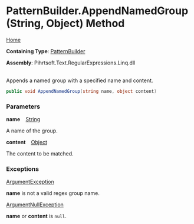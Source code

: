 # PatternBuilder\.AppendNamedGroup\(String, Object\) Method

[Home](../../../../../../README.md)

**Containing Type**: [PatternBuilder](../README.md)

**Assembly**: Pihrtsoft\.Text\.RegularExpressions\.Linq\.dll

\
Appends a named group with a specified name and content\.

```csharp
public void AppendNamedGroup(string name, object content)
```

### Parameters

**name** &ensp; [String](https://docs.microsoft.com/en-us/dotnet/api/system.string)

A name of the group\.

**content** &ensp; [Object](https://docs.microsoft.com/en-us/dotnet/api/system.object)

The content to be matched\.

### Exceptions

[ArgumentException](https://docs.microsoft.com/en-us/dotnet/api/system.argumentexception)

**name** is not a valid regex group name\.

[ArgumentNullException](https://docs.microsoft.com/en-us/dotnet/api/system.argumentnullexception)

**name** or **content** is `null`\.

